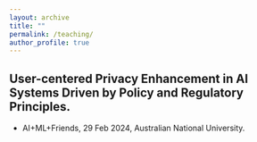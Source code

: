 ```yaml
---
layout: archive
title: ""
permalink: /teaching/
author_profile: true
---
```


<style>
table.imgtable, table.imgtable td{
  border: none;
  /* height: auto; */
  /* text-align: left; */
}

</style>

## User-centered Privacy Enhancement in AI Systems Driven by Policy and Regulatory Principles. 

<ul>
  
  <li>AI+ML+Friends, 29 Feb 2024, Australian National University. </li>
  
</ul>
